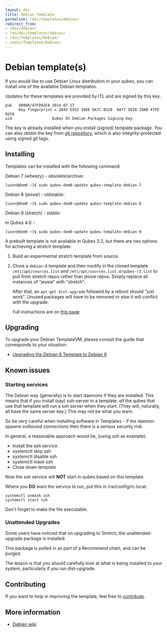```yaml
---
layout: doc
title: Debian Template
permalink: /doc/templates/debian/
redirect_from:
- /doc/debian/
- /en/doc/templates/debian/
- /doc/Templates/Debian/
- /wiki/Templates/Debian/
---
```


Debian template(s)
===============

If you would like to use Debian Linux distribution in your qubes, you can install one of the available Debian templates.

Updates for these templates are provided by ITL and are signed by this key:

    pub   4096R/47FD92FA 2014-07-27
          Key fingerprint = 2D43 E932 54EE EA7C B31B  6A77 5E58 18AB 47FD 92FA
    uid                  Qubes OS Debian Packages Signing Key

The key is already installed when you install (signed) template package. You
can also obtain the key from [git
repository](https://github.com/QubesOS/qubes-core-agent-linux/blob/master/misc/qubes-archive-keyring.gpg),
which is also integrity-protected using signed git tags.

Installing
----------

Templates can be installed with the following command:

Debian 7 (wheezy) - obsolete/archive:

    [user@dom0 ~]$ sudo qubes-dom0-update qubes-template-debian-7

Debian 8 (jessie) - oldstable:

    [user@dom0 ~]$ sudo qubes-dom0-update qubes-template-debian-8

Debian 9 (stretch) - stable:

In Qubes 4.0 -  

    [user@dom0 ~]$ sudo qubes-dom0-update qubes-template-debian-9

A prebuilt template is not available in Qubes 3.2, but there are two options for
achieving a stretch template:

1. Build an experimental stretch template from source.

2. Clone a `debian-8` template and then modify in the cloned template `/etc/apt/sources.list` and `/etc/apt/sources.list.d/qubes-r3.list` to pull from stretch repos rather than jessie repos. 
Simply replace all instances of "jessie" with "stretch". 

    After that, an `apt-get dist-upgrade` followed by a reboot should "just work". 
    Unused packages will have to be removed or else it will conflict with the upgrade.

    Full instructions are on [this page][stretch]

Upgrading
---------

To upgrade your Debian TemplateVM, please consult the guide that corresponds to your situation:

 * [Upgrading the Debian 8 Template to Debian 9](/doc/template/debian/upgrade-8-to-9/)


Known issues
------------

### Starting services


The Debian way (generally) is to start daemons if they are installed.
This means that if you install (say) ssh-server in a template, *all* the qubes that use that template will run a ssh server when they start. (They will, naturally, all have the same server key.) This may not be what you want.

So be very careful when installing software in Templates - if the daemon spawns outbound connections then there is a serious security risk.

In general, a reasonable approach would be, (using ssh as example):
- Install the ssh service.
- systemctl stop ssh
- systemctl disable ssh
- systemctl mask ssh
- Close down template

Now the ssh service will **NOT** start in qubes based on this template.

Where you **DO** want the service to run, put this in /rw/config/rc.local:

    systemctl unmask ssh
    systemctl start ssh

Don't forget to make the file executable.


### Unattended Upgrades

Some users have noticed that on upgrading to Stretch, the unattended-upgrade package is installed.

This package is pulled in as part of a Recommend chain, and can be purged.

The lesson is that you should carefully look at what is being installed to your system, particularly if you run dist-upgrade. 


Contributing
----------------

If you want to help in improving the template, feel free to [contribute](/wiki/ContributingHowto).


More information
----------------

* [Debian wiki](https://wiki.debian.org/Qubes)


[stretch]: https://www.qubes-os.org/doc/template/debian/upgrade-8-to-9/ 

